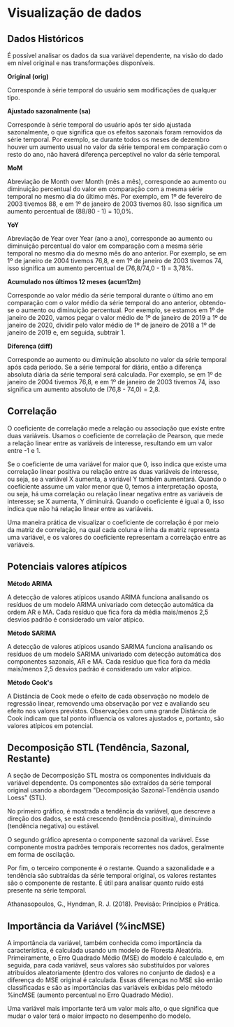 # Visualização de dados 

## Dados Históricos

É possível analisar os dados da sua variável dependente, na visão do dado em nível original e nas transformações disponíveis.

**Original (orig)**

Corresponde à série temporal do usuário sem modificações de qualquer tipo. 

**Ajustado sazonalmente (sa)** 

Corresponde à série temporal do usuário após ter sido ajustada sazonalmente, o que significa que os efeitos sazonais foram removidos da série temporal. Por exemplo, se durante todos os meses de dezembro houver um aumento usual no valor da série temporal em comparação com o resto do ano, não haverá diferença perceptível no valor da série temporal. 

**MoM**

Abreviação de Month over Month (mês a mês), corresponde ao aumento ou diminuição percentual do valor em comparação com a mesma série temporal no mesmo dia do último mês. Por exemplo, em 1º de fevereiro de 2003 tivemos 88, e em 1º de janeiro de 2003 tivemos 80. Isso significa um aumento percentual de (88/80 - 1) = 10,0%. 

**YoY**

Abreviação de Year over Year (ano a ano), corresponde ao aumento ou diminuição percentual do valor em comparação com a mesma série temporal no mesmo dia do mesmo mês do ano anterior. Por exemplo, se em 1º de janeiro de 2004 tivemos 76,8, e em 1º de janeiro de 2003 tivemos 74, isso significa um aumento percentual de (76,8/74,0 - 1) = 3,78%. 

**Acumulado nos últimos 12 meses (acum12m)**

Corresponde ao valor médio da série temporal durante o último ano em comparação com o valor médio da série temporal do ano anterior, obtendo-se o aumento ou diminuição percentual. Por exemplo, se estamos em 1º de janeiro de 2020, vamos pegar o valor médio de 1º de janeiro de 2019 a 1º de janeiro de 2020, dividir pelo valor médio de 1º de janeiro de 2018 a 1º de janeiro de 2019 e, em seguida, subtrair 1. 

**Diferença (diff)**

Corresponde ao aumento ou diminuição absoluto no valor da série temporal após cada período. Se a série temporal for diária, então a diferença absoluta diária da série temporal será calculada. Por exemplo, se em 1º de janeiro de 2004 tivemos 76,8, e em 1º de janeiro de 2003 tivemos 74, isso significa um aumento absoluto de (76,8 - 74,0) = 2,8. 

## Correlação 

O coeficiente de correlação mede a relação ou associação que existe entre duas variáveis. Usamos o coeficiente de correlação de Pearson, que mede a relação linear entre as variáveis de interesse, resultando em um valor entre -1 e 1. 

<!-- A equação para calcular o coeficiente de correlação de Pearson é apresentada abaixo: 

![](https://raw.githubusercontent.com/4intelligence/documentation/main/pt-br/time-series/intro/img/dataview.1.png) -->

Se o coeficiente de uma variável for maior que 0, isso indica que existe uma correlação linear positiva ou relação entre as duas variáveis de interesse, ou seja, se a variável X aumenta, a variável Y também aumentará. Quando o coeficiente assume um valor menor que 0, temos a interpretação oposta, ou seja, há uma correlação ou relação linear negativa entre as variáveis de interesse; se X aumenta, Y diminuirá. Quando o coeficiente é igual a 0, isso indica que não há relação linear entre as variáveis. 

Uma maneira prática de visualizar o coeficiente de correlação é por meio da matriz de correlação, na qual cada coluna e linha da matriz representa uma variável, e os valores do coeficiente representam a correlação entre as variáveis. 

## Potenciais valores atípicos 

<!-- TODO: explicar valores atípicos e pq precisamos encontra-los  -->

**Método ARIMA**

A detecção de valores atípicos usando ARIMA funciona analisando os resíduos de um modelo ARIMA univariado com detecção automática da ordem AR e MA. Cada resíduo que fica fora da média mais/menos 2,5 desvios padrão é considerado um valor atípico. 

**Método SARIMA** 

A detecção de valores atípicos usando SARIMA funciona analisando os resíduos de um modelo SARIMA univariado com detecção automática dos componentes sazonais, AR e MA. Cada resíduo que fica fora da média mais/menos 2,5 desvios padrão é considerado um valor atípico. 

**Método Cook's** 

A Distância de Cook mede o efeito de cada observação no modelo de regressão linear, removendo uma observação por vez e avaliando seu efeito nos valores previstos. Observações com uma grande Distância de Cook indicam que tal ponto influencia os valores ajustados e, portanto, são valores atípicos em potencial. 

## Decomposição STL (Tendência, Sazonal, Restante) 

A seção de Decomposição STL mostra os componentes individuais da variável dependente. Os componentes são extraídos da série temporal original usando a abordagem "Decomposição Sazonal-Tendência usando Loess" (STL). 

No primeiro gráfico, é mostrada a tendência da variável, que descreve a direção dos dados, se está crescendo (tendência positiva), diminuindo (tendência negativa) ou estável. 

O segundo gráfico apresenta o componente sazonal da variável. Esse componente mostra padrões temporais recorrentes nos dados, geralmente em forma de oscilação. 

Por fim, o terceiro componente é o restante. Quando a sazonalidade e a tendência são subtraídas da série temporal original, os valores restantes são o componente de restante. É útil para analisar quanto ruído está presente na série temporal. 

Athanasopoulos, G., Hyndman, R. J. (2018). Previsão: Princípios e Prática. 

## Importância da Variável (%incMSE)  

A importância da variável, também conhecida como importância da característica, é calculada usando um modelo de Floresta Aleatória. Primeiramente, o Erro Quadrado Médio (MSE) do modelo é calculado e, em seguida, para cada variável, seus valores são substituídos por valores atribuídos aleatoriamente (dentro dos valores no conjunto de dados) e a diferença do MSE original é calculada. Essas diferenças no MSE são então classificadas e são as importâncias das variáveis exibidas pelo método %incMSE (aumento percentual no Erro Quadrado Médio). 

Uma variável mais importante terá um valor mais alto, o que significa que mudar o valor terá o maior impacto no desempenho do modelo. 
